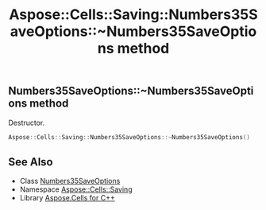 ﻿---
title: Aspose::Cells::Saving::Numbers35SaveOptions::~Numbers35SaveOptions method
linktitle: ~Numbers35SaveOptions
second_title: Aspose.Cells for C++ API Reference
description: 'Aspose::Cells::Saving::Numbers35SaveOptions::~Numbers35SaveOptions method. Destructor in C++.'
type: docs
weight: 200
url: /cpp/aspose.cells.saving/numbers35saveoptions/~numbers35saveoptions/
---
## Numbers35SaveOptions::~Numbers35SaveOptions method


Destructor.

```cpp
Aspose::Cells::Saving::Numbers35SaveOptions::~Numbers35SaveOptions()
```

## See Also

* Class [Numbers35SaveOptions](../)
* Namespace [Aspose::Cells::Saving](../../)
* Library [Aspose.Cells for C++](../../../)

